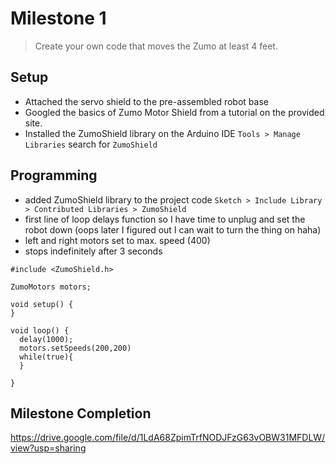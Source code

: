# Milestone 1
> Create your own code that moves the Zumo at least 4 feet.

## Setup
- Attached the servo shield to the pre-assembled robot base
- Googled the basics of Zumo Motor Shield from a tutorial on the provided site. 
- Installed the ZumoShield library on the Arduino IDE ```Tools > Manage Libraries``` search for ```ZumoShield```

## Programming
- added ZumoShield library to the project code ```Sketch > Include Library > Contributed Libraries > ZumoShield```
- first line of loop delays function so I have time to unplug and set the robot down (oops later I figured out I can wait to turn the thing on haha)
- left and right motors set to max. speed (400)
- stops indefinitely after 3 seconds
```
#include <ZumoShield.h>

ZumoMotors motors;

void setup() {
}

void loop() {
  delay(1000);
  motors.setSpeeds(200,200)
  while(true){
  }

}
```

## Milestone Completion
https://drive.google.com/file/d/1LdA68ZpimTrfNODJFzG63vOBW31MFDLW/view?usp=sharing
